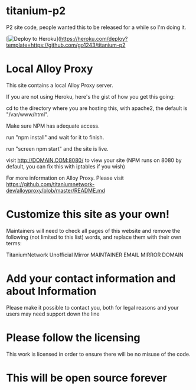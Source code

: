 # titanium-p2
P2 site code, people wanted this to be released for a while so I'm doing it.

[![Deploy to Heroku](https://www.herokucdn.com/deploy/button.svg)](https://heroku.com/deploy?template=https://github.com/go1243/titanium-p2

# Local Alloy Proxy

This site contains a local Alloy Proxy server.

If you are not using Heroku, here's the gist of how you get this going:

cd to the directory where you are hosting this, with apache2, the default is "/var/www/html".

Make sure NPM has adequate access.

run "npm install" and wait for it to finish.

run "screen npm start" and the site is live.

visit http://DOMAIN.COM:8080/ to view your site (NPM runs on 8080 by default, you can fix this with iptables if you wish)

For more information on Alloy Proxy. Please visit https://github.com/titaniumnetwork-dev/alloyproxy/blob/master/README.md

# Customize this site as your own!
Maintainers will need to check all pages of this website and remove the following (not limited to this list) words, and replace them with their own terms:

TitaniumNetwork Unofficial Mirror
MAINTAINER EMAIL
MIRROR DOMAIN

# Add your contact information and about Information
Please make it possible to contact you, both for legal reasons and your users may need support down the line

# Please follow the licensing
This work is licensed in order to ensure there will be no misuse of the code.

# This will be open source forever
